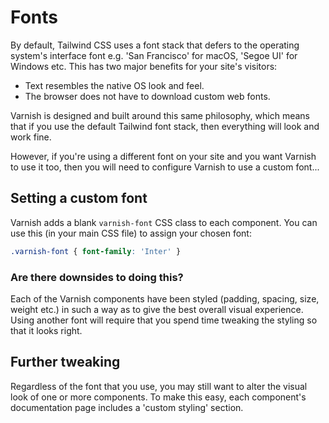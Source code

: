 # Fonts

By default, Tailwind CSS uses a font stack that defers to the operating system's interface font e.g. 'San Francisco' for macOS, 'Segoe UI' for Windows etc. This has two major benefits for your site's visitors:

* Text resembles the native OS look and feel.
* The browser does not have to download custom web fonts.

Varnish is designed and built around this same philosophy, which means that if you use the default Tailwind font stack, then everything will look and work fine.

However, if you're using a different font on your site and you want Varnish to use it too, then you will need to configure Varnish to use a custom font...

## Setting a custom font

Varnish adds a blank `varnish-font` CSS class to each component. You can use this (in your main CSS file) to assign your chosen font:

```css
.varnish-font { font-family: 'Inter' }
```

### Are there downsides to doing this?

Each of the Varnish components have been styled (padding, spacing, size, weight etc.) in such a way as to give the best overall visual experience. Using another font will require that you spend time tweaking the styling so that it looks right.

## Further tweaking

Regardless of the font that you use, you may still want to alter the visual look of one or more components. To make this easy, each component's documentation page includes a 'custom styling' section.